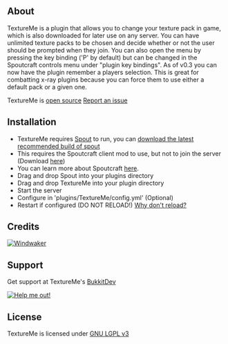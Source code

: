 About
-----
TextureMe is a plugin that allows you to change your texture pack in game, which is also downloaded for later use on any server. You can have unlimited texture packs to be chosen and decide whether or not the user should be prompted when they join. You can also open the menu by pressing the key binding ('P' by default) but can be changed in the Spoutcraft controls menu under "plugin key bindings". As of v0.3 you can now have the plugin remember a players selection. This is great for combatting x-ray plugins because you can force them to use either a default pack or a given one.

TextureMe is [open source][GitHub]
[Report an issue][Issues]

Installation
------------
* TextureMe requires [Spout][Spout Link] to run, you can [download the latest recommended build of spout][Spout RB]
* This requires the Spoutcraft client mod to use, but not to join the server (Download [here][Get Spout])
* You can learn more about Spoutcraft [here][Spout Wiki].
* Drag and drop Spout into your plugins directory
* Drag and drop TextureMe into your plugin directory
* Start the server
* Configure in 'plugins/TextureMe/config.yml' (Optional)
* Restart if configured (DO NOT RELOAD!) [Why don't reload?][Reload]

Credits
-------
[![Windwaker](http://www.gravatar.com/avatar/942913bba29c93344d8a2e4da56c6bf1.jpg)](http://forums.spout.org/members/windwaker.2/)

[Spout Wiki]: http://wiki.spout.org
[Spout Link]: http://spout.in
[Spout RB]: http://spout.in/plugin
[Get Spout]: http://get.spout.org
[Reload]: http://spout.in/reload
[License]: http://www.gnu.org/licenses/lgpl.html
[Page]: http://dev.bukkit.org/server-mods/textureme/
[GitHub]: http://github.com/WalkerCrouse/TextureMe
[Issues]: http://github.com/WalkerCrouse/TextureMe
[Donate Icon]: https://www.paypalobjects.com/en_US/i/btn/btn_donate_LG.gif
[Donate]: https://www.paypal.com/cgi-bin/webscr?cmd=_s-xclick&hosted_button_id=637G838ZVVD9N

Support
-------
Get support at TextureMe's [BukkitDev][Page]

[![Help me out!][Donate Icon]][Donate]

License
-------
TextureMe is licensed under [GNU LGPL v3][License]